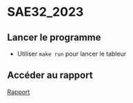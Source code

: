 # SAE32_2023

## Lancer le programme

- Utiliser ```make run``` pour lancer le tableur

## Accéder au rapport
[Rapport](dwarves.iut-fbleau.fr)